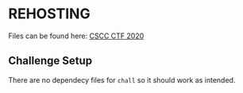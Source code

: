 # REHOSTING

Files can be found here: [CSCC CTF 2020](https://github.com/cybermouflons/CCSC-CTF-2020/tree/master/pwn/spell-caster)

## Challenge Setup
There are no dependecy files for `chall` so it should work as intended.